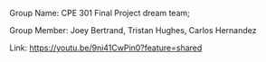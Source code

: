 Group Name: CPE 301 Final Project dream team;

Group Member: Joey Bertrand, Tristan Hughes, Carlos Hernandez

Link: https://youtu.be/9ni41CwPin0?feature=shared


